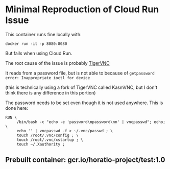 # Minimal Reproduction of Cloud Run Issue

This container runs fine locally with:

```
docker run -it -p 8080:8080
```

But fails when using Cloud Run.

The root cause of the issue is probably [TigerVNC](https://github.com/TigerVNC/tigervnc)

It reads from a password file, but is not able to because of `getpassword error: Inappropriate ioctl for device`

(this is technically using a fork of TigerVNC called KasmVNC, but I don't think there is any difference in this portion)

The password needs to be set even though it is not used anywhere. This is done here:

```
RUN \
     /bin/bash -c "echo -e 'password\npassword\nn' | vncpasswd"; echo; \
     echo '' | vncpasswd -f > ~/.vnc/passwd ; \
     touch /root/.vnc/config ; \
     touch /root/.vnc/xstartup ; \
     touch ~/.Xauthority ;
```

## Prebuilt container: gcr.io/horatio-project/test:1.0